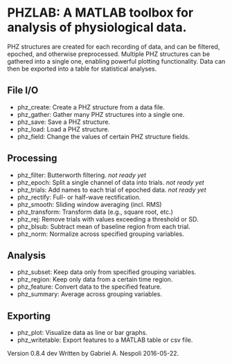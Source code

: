 # PHZLAB: A MATLAB toolbox for analysis of physiological data.
PHZ structures are created for each recording of data, and can be filtered, epoched, and otherwise preprocessed. Multiple PHZ structures can be gathered into a single one, enabling powerful plotting functionality. Data can then be exported into a table for statistical analyses.

## File I/O
* phz_create:      Create a PHZ structure from a data file.
* phz_gather:      Gather many PHZ structures into a single one.
* phz_save:        Save a PHZ structure.
* phz_load:        Load a PHZ structure.
* phz_field:       Change the values of certain PHZ structure fields.

## Processing
* phz_filter:      Butterworth filtering. *not ready yet*
* phz_epoch:       Split a single channel of data into trials. *not ready yet*
* phz_trials:      Add names to each trial of epoched data. *not ready yet*
* phz_rectify:     Full- or half-wave rectification.
* phz_smooth:      Sliding window averaging (incl. RMS)
* phz_transform:   Transform data (e.g., square root, etc.)
* phz_rej:         Remove trials with values exceeding a threshold or SD.
* phz_blsub:       Subtract mean of baseline region from each trial.
* phz_norm:        Normalize across specified grouping variables.

## Analysis
* phz_subset:      Keep data only from specified grouping variables.
* phz_region:      Keep only data from a certain time region.
* phz_feature:     Convert data to the specified feature.
* phz_summary:     Average across grouping variables.

## Exporting
* phz_plot:        Visualize data as line or bar graphs.
* phz_writetable:  Export features to a MATLAB table or csv file.

Version 0.8.4 dev Written by Gabriel A. Nespoli 2016-05-22.